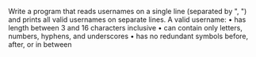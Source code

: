 Write a program that reads usernames on a single line (separated by ", ") and prints all valid usernames on separate lines. 
A valid username:
•	has length between 3 and 16 characters inclusive
•	can contain only letters, numbers, hyphens, and underscores
•	has no redundant symbols before, after, or in between

